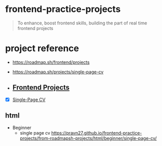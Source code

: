 # frontend-practice-projects

> To enhance, boost frontend skills, building the part of real time frontend projects

# project reference

- https://roadmap.sh/frontend/projects
- https://roadmap.sh/projects/single-page-cv

- ## [Frontend Projects](https://roadmap.sh/frontend)

- [x] [Single-Page CV](https://roadmap.sh/projects/single-page-cv)

## html

- Beginner
  - single page cv https://pravn27.github.io/frontend-practice-projects/from-roadmapsh-projects/html/beginner/single-page-cv/
